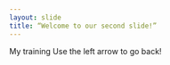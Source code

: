 ```yaml
---
layout: slide
title: “Welcome to our second slide!”
---
```

My training
Use the left arrow to go back!
